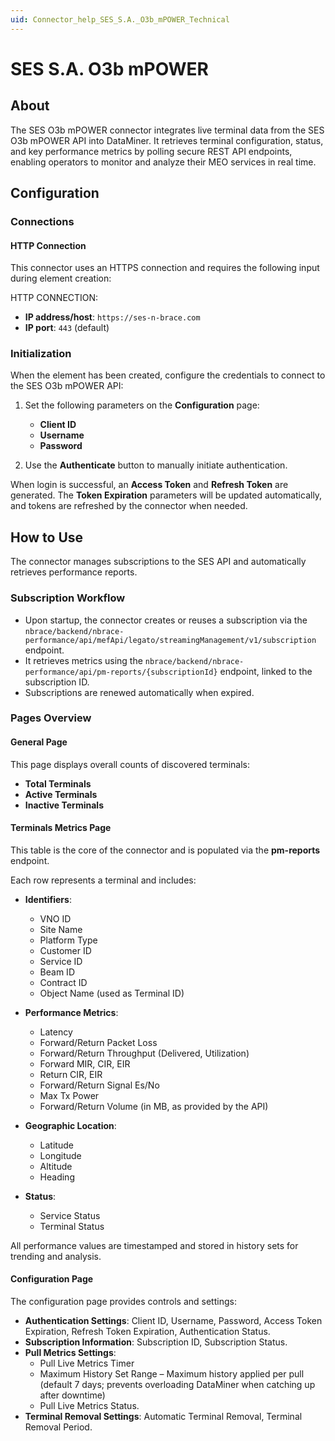 ```yaml
---
uid: Connector_help_SES_S.A._O3b_mPOWER_Technical
---
```


# SES S.A. O3b mPOWER

## About

The SES O3b mPOWER connector integrates live terminal data from the SES O3b mPOWER API into DataMiner. It retrieves terminal configuration, status, and key performance metrics by polling secure REST API endpoints, enabling operators to monitor and analyze their MEO services in real time.

## Configuration

### Connections

#### HTTP Connection

This connector uses an HTTPS connection and requires the following input during element creation:

HTTP CONNECTION:

- **IP address/host**: `https://ses-n-brace.com`
- **IP port**: `443` (default)

### Initialization

When the element has been created, configure the credentials to connect to the SES O3b mPOWER API:

1. Set the following parameters on the **Configuration** page:
   - **Client ID**
   - **Username**
   - **Password**

2. Use the **Authenticate** button to manually initiate authentication.

When login is successful, an **Access Token** and **Refresh Token** are generated. The **Token Expiration** parameters will be updated automatically, and tokens are refreshed by the connector when needed.

## How to Use

The connector manages subscriptions to the SES API and automatically retrieves performance reports.

### Subscription Workflow

- Upon startup, the connector creates or reuses a subscription via the `nbrace/backend/nbrace-performance/api/mefApi/legato/streamingManagement/v1/subscription` endpoint.  
- It retrieves metrics using the `nbrace/backend/nbrace-performance/api/pm-reports/{subscriptionId}` endpoint, linked to the subscription ID.  
- Subscriptions are renewed automatically when expired.

### Pages Overview

#### General Page

This page displays overall counts of discovered terminals:

- **Total Terminals**
- **Active Terminals**
- **Inactive Terminals**

#### Terminals Metrics Page

This table is the core of the connector and is populated via the **pm-reports** endpoint.

Each row represents a terminal and includes:

- **Identifiers**:  
  - VNO ID  
  - Site Name  
  - Platform Type  
  - Customer ID  
  - Service ID  
  - Beam ID  
  - Contract ID  
  - Object Name (used as Terminal ID)

- **Performance Metrics**:  
  - Latency  
  - Forward/Return Packet Loss  
  - Forward/Return Throughput (Delivered, Utilization)  
  - Forward MIR, CIR, EIR  
  - Return CIR, EIR  
  - Forward/Return Signal Es/No  
  - Max Tx Power  
  - Forward/Return Volume (in MB, as provided by the API)

- **Geographic Location**:  
  - Latitude  
  - Longitude  
  - Altitude  
  - Heading  

- **Status**:  
  - Service Status  
  - Terminal Status  

All performance values are timestamped and stored in history sets for trending and analysis.

#### Configuration Page

The configuration page provides controls and settings:

- **Authentication Settings**: Client ID, Username, Password, Access Token Expiration, Refresh Token Expiration, Authentication Status.  
- **Subscription Information**: Subscription ID, Subscription Status.  
- **Pull Metrics Settings**:  
  - Pull Live Metrics Timer  
  - Maximum History Set Range – Maximum history applied per pull (default 7 days; prevents overloading DataMiner when catching up after downtime)  
  - Pull Live Metrics Status. 
- **Terminal Removal Settings**: Automatic Terminal Removal, Terminal Removal Period. 